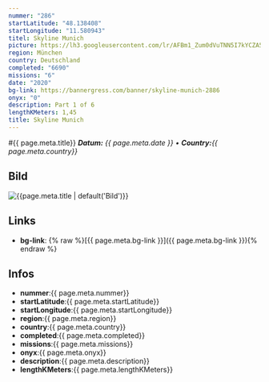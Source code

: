 ```yaml
---
nummer: "286"
startLatitude: "48.138408"
startLongitude: "11.580943"
titel: Skyline Munich
picture: https://lh3.googleusercontent.com/lr/AFBm1_Zum0dVuTNN5I7kYCZA5X888DbjfusDQGLEoR5cJcKi4JOSBF9gC5TZuUTlvELsKJkEpnzX1isOumoO4B26pOlLgz1WLpVxaiwDmc4D6eWV2eJcwmDIU_7atGOcaVl69BijeIaE5zTaf_uBE3Ias6QWmTnnO7mncW4r6HZoZXdr82872Fq7aoNkSfvQpmOASxVMieuSWUqUEiz5e1ffD9Hyb6wykwoCW5vz2OYuquWpd30YAP51Qo-YffY2hossmFyqrAxM-f-6c1XN51k6MUAQcuilKmdM4f23IlD6wWKjxLZrz5kkQZUcrpHeIJto4qupTxW4NnKGa6BjTp3BYmtNd9DO7ak4cVEI5o2Kxt6rTZpbjaXchnHS1FVLb8hYzFPRXIMhjMiWYL56zA6eaCQvZfIxhbqBj8MSJMSKOySNo6W7wbsI964x8__zGcKK3dOUG6qr1AZZ2WYi_QkUzlOw-U-CM9hV-cVYMzAL0-q-D32LHFUdAwGHspt7LuQVowWw27lQqWWvFm1TI3uGyDPu7Ltm480c-0WGuyJj6RyXOQIQ5RbMTvAFtZ6ZCUQVWutCg2JQxvVi9CnZ98vzRaoa8JVoFcnn5s2hIXml2s8U6L4A7HHJJNOeF8zrb0hHy7NRkVBsauA4FIHxebIcnrqK-NCL84SugJIEXG1HZhjhzHJZPJ-fXwXK-7r54-AhNTtjdRBqWdR0nGxPLt7LC_u04_vulVDLFHbBg2E5ZQ3OP57AVr99VEW9793v__b47lAfoP5QNTbcub1UUnSzHjJSCpUt3Zed4ithpCjbFLYDYyg1AZS4gpyCZDRJIYL9e4k0Ccxs6V0O5aCVOEvOXgOAA23KNT7YiFFK
region: München
country: Deutschland
completed: "6690"
missions: "6"
date: "2020"
bg-link: https://bannergress.com/banner/skyline-munich-2886
onyx: "0"
description: Part 1 of 6
lengthKMeters: 1,45
title: Skyline Munich
---
```


#{{ page.meta.title}}
_**Datum:** {{ page.meta.date }} • **Country:**{{ page.meta.country}}_

## Bild
![{{page.meta.title | default('Bild')}}]({{page.meta.picture}})

## Links
- **bg-link**: {% raw %}[{{ page.meta.bg-link }}]({{ page.meta.bg-link }}){% endraw %}

## Infos
- **nummer**:{{ page.meta.nummer}}
- **startLatitude**:{{ page.meta.startLatitude}}
- **startLongitude**:{{ page.meta.startLongitude}}
- **region**:{{ page.meta.region}}
- **country**:{{ page.meta.country}}
- **completed**:{{ page.meta.completed}}
- **missions**:{{ page.meta.missions}}
- **onyx**:{{ page.meta.onyx}}
- **description**:{{ page.meta.description}}
- **lengthKMeters**:{{ page.meta.lengthKMeters}}

